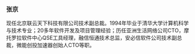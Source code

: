 ### 张京

现任北京联云天下科技有限公司技术副总裁。1994年毕业于清华大学计算机科学与技术专业；20多年软件开发及项目管理经验；历任亚洲生活网络公司CTO，摩托罗拉软件中心QSE工具经理，融信恒通技术总监，安必信软件公司技术副总裁，微能创投加速器创始人CTO等职。
